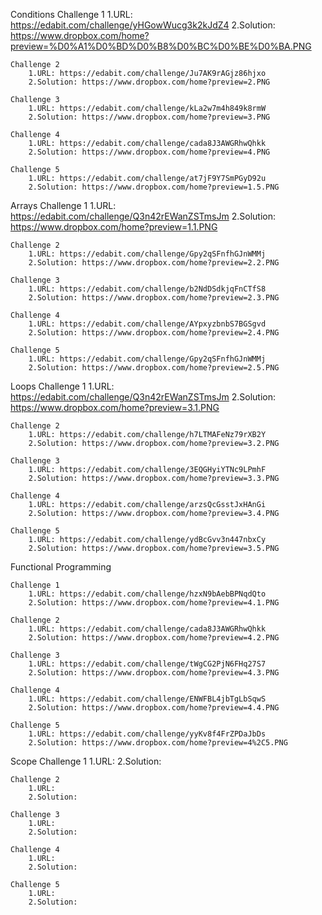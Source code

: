 Conditions
	Challenge 1
		1.URL: https://edabit.com/challenge/yHGowWucg3k2kJdZ4
		2.Solution: https://www.dropbox.com/home?preview=%D0%A1%D0%BD%D0%B8%D0%BC%D0%BE%D0%BA.PNG

	Challenge 2
		1.URL: https://edabit.com/challenge/Ju7AK9rAGjz86hjxo
		2.Solution: https://www.dropbox.com/home?preview=2.PNG

	Challenge 3
		1.URL: https://edabit.com/challenge/kLa2w7m4h849k8rmW
		2.Solution: https://www.dropbox.com/home?preview=3.PNG

	Challenge 4
		1.URL: https://edabit.com/challenge/cada8J3AWGRhwQhkk
		2.Solution: https://www.dropbox.com/home?preview=4.PNG

	Challenge 5
		1.URL: https://edabit.com/challenge/at7jF9Y7SmPGyD92u
		2.Solution: https://www.dropbox.com/home?preview=1.5.PNG

Arrays
	Challenge 1
		1.URL: https://edabit.com/challenge/Q3n42rEWanZSTmsJm
		2.Solution: https://www.dropbox.com/home?preview=1.1.PNG

	Challenge 2
		1.URL: https://edabit.com/challenge/Gpy2qSFnfhGJnWMMj
		2.Solution: https://www.dropbox.com/home?preview=2.2.PNG

	Challenge 3
		1.URL: https://edabit.com/challenge/b2NdDSdkjqFnCTfS8
		2.Solution: https://www.dropbox.com/home?preview=2.3.PNG

	Challenge 4
		1.URL: https://edabit.com/challenge/AYpxyzbnbS7BGSgvd
		2.Solution: https://www.dropbox.com/home?preview=2.4.PNG

	Challenge 5
		1.URL: https://edabit.com/challenge/Gpy2qSFnfhGJnWMMj
		2.Solution: https://www.dropbox.com/home?preview=2.5.PNG

Loops
	Challenge 1
		1.URL: https://edabit.com/challenge/Q3n42rEWanZSTmsJm
		2.Solution: https://www.dropbox.com/home?preview=3.1.PNG

	Challenge 2
		1.URL: https://edabit.com/challenge/h7LTMAFeNz79rXB2Y
		2.Solution: https://www.dropbox.com/home?preview=3.2.PNG

	Challenge 3
		1.URL: https://edabit.com/challenge/3EQGHyiYTNc9LPmhF
		2.Solution: https://www.dropbox.com/home?preview=3.3.PNG

	Challenge 4
		1.URL: https://edabit.com/challenge/arzsQcGsstJxHAnGi
		2.Solution: https://www.dropbox.com/home?preview=3.4.PNG

	Challenge 5
		1.URL: https://edabit.com/challenge/ydBcGvv3n447nbxCy
		2.Solution: https://www.dropbox.com/home?preview=3.5.PNG

Functional Programming

	Challenge 1
		1.URL: https://edabit.com/challenge/hzxN9bAebBPNqdQto
		2.Solution: https://www.dropbox.com/home?preview=4.1.PNG

	Challenge 2
		1.URL: https://edabit.com/challenge/cada8J3AWGRhwQhkk
		2.Solution: https://www.dropbox.com/home?preview=4.2.PNG

	Challenge 3
		1.URL: https://edabit.com/challenge/tWgCG2PjN6FHq27S7
		2.Solution: https://www.dropbox.com/home?preview=4.3.PNG

	Challenge 4
		1.URL: https://edabit.com/challenge/ENWFBL4jbTgLbSqwS
		2.Solution: https://www.dropbox.com/home?preview=4.4.PNG
	
	Challenge 5
		1.URL: https://edabit.com/challenge/yyKv8f4FrZPDaJbDs
		2.Solution: https://www.dropbox.com/home?preview=4%2C5.PNG

Scope
	Challenge 1
		1.URL: 
		2.Solution: 

	Challenge 2
		1.URL: 
		2.Solution: 

	Challenge 3
		1.URL: 
		2.Solution: 

	Challenge 4
		1.URL: 
		2.Solution: 
	
	Challenge 5
		1.URL: 
		2.Solution: 